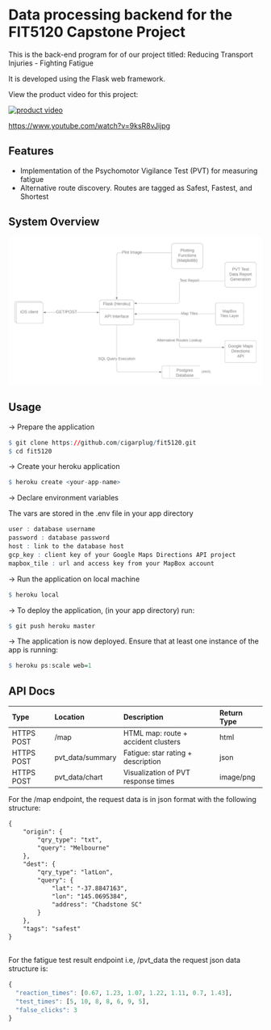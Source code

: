 
# Data processing backend for the FIT5120 Capstone Project

This is the back-end program for of our project titled: Reducing Transport Injuries - Fighting Fatigue

It is developed using the Flask web framework.

View the product video for this project: 

[![product video](https://img.youtube.com/vi/9ksR8vJijpg/3.jpg)](https://www.youtube.com/watch?v=9ksR8vJijpg "Fighting Fatigue")

https://www.youtube.com/watch?v=9ksR8vJijpg

## Features

  - Implementation of the Psychomotor Vigilance Test (PVT) for measuring
    fatigue
  - Alternative route discovery. Routes are tagged as Safest, Fastest,
    and Shortest

## System Overview

![Application Architecture](Data%20Plan.png)

## Usage

→ Prepare the application

``` r
$ git clone https://github.com/cigarplug/fit5120.git
$ cd fit5120
```

→ Create your heroku application

``` r
$ heroku create <your-app-name>
```

→ Declare environment variables

The vars are stored in the .env file in your app directory

``` r
user : database username
password : database password
host : link to the database host
gcp_key : client key of your Google Maps Directions API project
mapbox_tile : url and access key from your MapBox account
```

→ Run the application on local machine

``` r
$ heroku local
```

→ To deploy the application, (in your app directory) run:

``` r
$ git push heroku master
```

→ The application is now deployed. Ensure that at least one instance of the app is running:

``` r
$ heroku ps:scale web=1
```

## API Docs

<div class="kable-table">

| Type       | Location          | Description                         | Return Type |
| :--------- | :---------------- | :---------------------------------- | :---------- |
| HTTPS POST | /map              | HTML map: route + accident clusters | html        |
| HTTPS POST | pvt\_data/summary | Fatigue: star rating + description  | json        |
| HTTPS POST | pvt\_data/chart   | Visualization of PVT response times | image/png   |

</div>

For the /map endpoint, the request data is in json format with the
following structure:

``` 
{
    "origin": {
        "qry_type": "txt",
        "query": "Melbourne"
    },
    "dest": {
        "qry_type": "latLon",
        "query": {
            "lat": "-37.8847163",
            "lon": "145.0695384",
            "address": "Chadstone SC"
        }
    },
    "tags": "safest"
}
 
```

For the fatigue test result endpoint i.e, /pvt\_data the request json
data structure is:

``` r
{
  "reaction_times": [0.67, 1.23, 1.07, 1.22, 1.11, 0.7, 1.43],
  "test_times": [5, 10, 8, 8, 6, 9, 5],
  "false_clicks": 3
}
```
